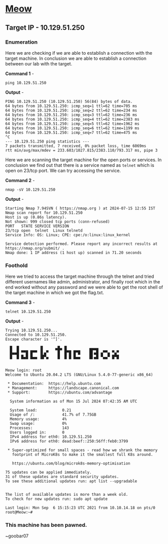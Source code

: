 # [Meow](https://app.hackthebox.com/starting-point)

## Target IP - 10.129.51.250

### Enumeration

Here we are checking if we are able to establish a connection with the target machine. In conclusion we are able to establish a connection between our lab with the target.

**Command 1** -

`ping 10.129.51.250`

**Output** -

``` 
PING 10.129.51.250 (10.129.51.250) 56(84) bytes of data.
64 bytes from 10.129.51.250: icmp_seq=1 ttl=62 time=705 ms
64 bytes from 10.129.51.250: icmp_seq=2 ttl=62 time=234 ms
64 bytes from 10.129.51.250: icmp_seq=3 ttl=62 time=236 ms
64 bytes from 10.129.51.250: icmp_seq=4 ttl=62 time=2383 ms
64 bytes from 10.129.51.250: icmp_seq=5 ttl=62 time=1962 ms
64 bytes from 10.129.51.250: icmp_seq=6 ttl=62 time=1199 ms
64 bytes from 10.129.51.250: icmp_seq=7 ttl=62 time=475 ms
^C
--- 10.129.51.250 ping statistics ---
7 packets transmitted, 7 received, 0% packet loss, time 6069ms
rtt min/avg/max/mdev = 233.603/1027.815/2383.110/793.317 ms, pipe 3
```

Here we are scanning the target machine for the open ports or services. In conclusion we find out that there is a service named as `telnet` which is open on 23/tcp port. We can try accessing the service.

**Command 2** -

`nmap -sV 10.129.51.250`

**Output** -

```
Starting Nmap 7.94SVN ( https://nmap.org ) at 2024-07-15 12:55 IST
Nmap scan report for 10.129.51.250
Host is up (0.86s latency).
Not shown: 999 closed tcp ports (conn-refused)
PORT   STATE SERVICE VERSION
23/tcp open  telnet  Linux telnetd
Service Info: OS: Linux; CPE: cpe:/o:linux:linux_kernel

Service detection performed. Please report any incorrect results at https://nmap.org/submit/ .
Nmap done: 1 IP address (1 host up) scanned in 71.20 seconds
```

### Foothold

Here we tried to access the target machine through the telnet and tried different usernames like admin, administrator, and finally root which in the end worked without any password and we were able to get the root shell of the target machine in which we got the flag.txt.

**Command 3** - 

`telnet 10.129.51.250`

**Output** - 

```
Trying 10.129.51.250...
Connected to 10.129.51.250.
Escape character is '^]'.

  █  █         ▐▌     ▄█▄ █          ▄▄▄▄
  █▄▄█ ▀▀█ █▀▀ ▐▌▄▀    █  █▀█ █▀█    █▌▄█ ▄▀▀▄ ▀▄▀
  █  █ █▄█ █▄▄ ▐█▀▄    █  █ █ █▄▄    █▌▄█ ▀▄▄▀ █▀█


Meow login: root
Welcome to Ubuntu 20.04.2 LTS (GNU/Linux 5.4.0-77-generic x86_64)

 * Documentation:  https://help.ubuntu.com
 * Management:     https://landscape.canonical.com
 * Support:        https://ubuntu.com/advantage

  System information as of Mon 15 Jul 2024 07:42:35 AM UTC

  System load:           0.21
  Usage of /:            41.7% of 7.75GB
  Memory usage:          4%
  Swap usage:            0%
  Processes:             143
  Users logged in:       0
  IPv4 address for eth0: 10.129.51.250
  IPv6 address for eth0: dead:beef::250:56ff:feb0:3799

 * Super-optimized for small spaces - read how we shrank the memory
   footprint of MicroK8s to make it the smallest full K8s around.

   https://ubuntu.com/blog/microk8s-memory-optimisation

75 updates can be applied immediately.
31 of these updates are standard security updates.
To see these additional updates run: apt list --upgradable


The list of available updates is more than a week old.
To check for new updates run: sudo apt update

Last login: Mon Sep  6 15:15:23 UTC 2021 from 10.10.14.18 on pts/0
root@Meow:~#
``` 

### This machine has been pawned.
~goobar07
